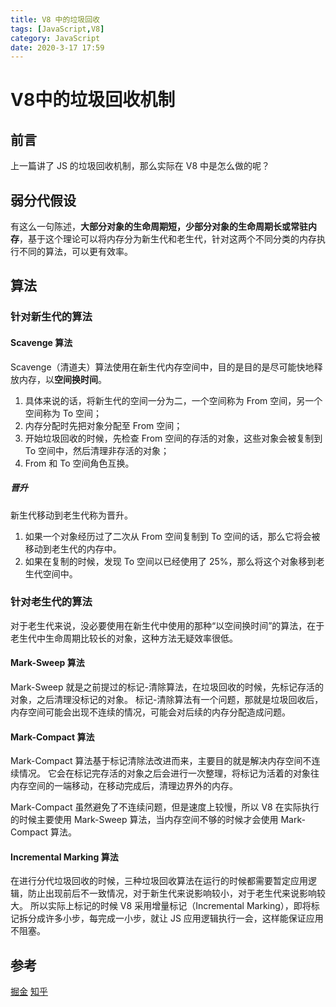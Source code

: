 ```yaml
---
title: V8 中的垃圾回收 
tags: [JavaScript,V8]
category: JavaScript
date: 2020-3-17 17:59
---
```


# V8中的垃圾回收机制

## 前言
上一篇讲了 JS 的垃圾回收机制，那么实际在 V8 中是怎么做的呢？

## 弱分代假设
有这么一句陈述，**大部分对象的生命周期短，少部分对象的生命周期长或常驻内存**，基于这个理论可以将内存分为新生代和老生代，针对这两个不同分类的内存执行不同的算法，可以更有效率。

## 算法
### 针对新生代的算法
#### Scavenge 算法
Scavenge（清道夫）算法使用在新生代内存空间中，目的是目的是尽可能快地释放内存，以**空间换时间**。
1. 具体来说的话，将新生代的空间一分为二，一个空间称为 From 空间，另一个空间称为 To 空间；
2. 内存分配时先把对象分配至 From 空间；
3. 开始垃圾回收的时候，先检查 From 空间的存活的对象，这些对象会被复制到 To 空间中，然后清理非存活的对象；
4. From 和 To 空间角色互换。

##### 晋升
新生代移动到老生代称为晋升。
1. 如果一个对象经历过了二次从 From 空间复制到 To 空间的话，那么它将会被移动到老生代的内存中。
2. 如果在复制的时候，发现 To 空间以已经使用了 25%，那么将这个对象移到老生代空间中。

### 针对老生代的算法
对于老生代来说，没必要使用在新生代中使用的那种“以空间换时间”的算法，在于老生代中生命周期比较长的对象，这种方法无疑效率很低。
#### Mark-Sweep 算法
Mark-Sweep 就是之前提过的标记-清除算法，在垃圾回收的时候，先标记存活的对象，之后清理没标记的对象。
标记-清除算法有一个问题，那就是垃圾回收后，内存空间可能会出现不连续的情况，可能会对后续的内存分配造成问题。

#### Mark-Compact 算法
Mark-Compact 算法基于标记清除法改进而来，主要目的就是解决内存空间不连续情况。
它会在标记完存活的对象之后会进行一次整理，将标记为活着的对象往内存空间的一端移动，在移动完成后，清理边界外的内存。

Mark-Compact 虽然避免了不连续问题，但是速度上较慢，所以 V8 在实际执行的时候主要使用 Mark-Sweep 算法，当内存空间不够的时候才会使用 Mark-Compact 算法。
#### Incremental Marking 算法
在进行分代垃圾回收的时候，三种垃圾回收算法在运行的时候都需要暂定应用逻辑，防止出现前后不一致情况，对于新生代来说影响较小，对于老生代来说影响较大。
所以实际上标记的时候 V8 采用增量标记（Incremental Marking），即将标记拆分成许多小步，每完成一小步，就让 JS 应用逻辑执行一会，这样能保证应用不阻塞。
## 参考
[掘金](https://juejin.im/post/5ad3f1156fb9a028b86e78be#heading-12)
[知乎](https://zhuanlan.zhihu.com/p/113296268)